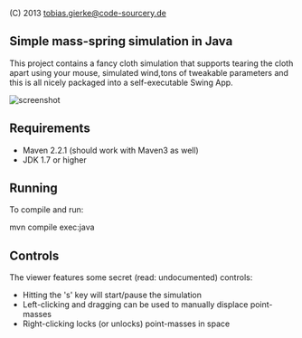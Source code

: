 (C) 2013 tobias.gierke@code-sourcery.de

Simple mass-spring simulation in Java
-------------------------------------

This project contains a fancy cloth simulation that supports tearing the cloth apart using your mouse, simulated wind,tons of tweakable parameters and this is all nicely packaged into a self-executable Swing App.

![screenshot](https://github.com/toby1984/springmass/blob/master/screenshot.png)

Requirements
------------

- Maven 2.2.1 (should work with Maven3 as well)
- JDK 1.7 or higher

Running
-------

To compile and run:

  mvn compile exec:java

Controls
--------

The viewer features some secret (read: undocumented) controls:

- Hitting the 's' key will start/pause the simulation
- Left-clicking and dragging can be used to manually displace point-masses
- Right-clicking locks (or unlocks) point-masses in space
